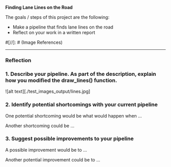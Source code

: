 **Finding Lane Lines on the Road**

The goals / steps of this project are the following:
* Make a pipeline that finds lane lines on the road
* Reflect on your work in a written report


#[//]: # (Image References)

[image1]: ./test_images_output/grayscale.jpg "Grayscale"

---

### Reflection

### 1. Describe your pipeline. As part of the description, explain how you modified the draw_lines() function.


![alt text][./test_images_output/lines.jpg]


### 2. Identify potential shortcomings with your current pipeline


One potential shortcoming would be what would happen when ... 

Another shortcoming could be ...


### 3. Suggest possible improvements to your pipeline

A possible improvement would be to ...

Another potential improvement could be to ...

